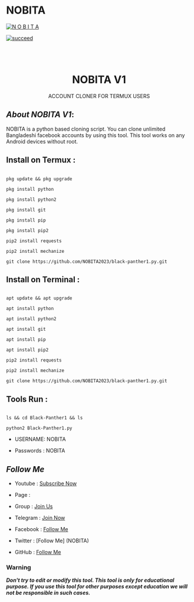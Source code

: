 # NOBITA

<p align="center">

<a href="https://github.com/NOBITA2023/black-panther1.py.git"><img title="N O B I T A " src="https://github-readme-stats.vercel.app/api?username=NOBITA&show_icons=true&include_all_commits=true&theme=chartreuse-dark&cache_seconds=3200"></a>

</p>

<p align="center">

<a href="#"><img title="succeed" src="https://img.shields.io/badge/deobfuscating-succeed-green?colorB=%23017e40&style=for-the-badge"></a>

</p>

<br/><br/>

<h1 align="center">NOBITA V1</h1>

<p align="center">      ACCOUNT CLONER FOR TERMUX USERS</p>

## ***About NOBITA V1***:

NOBITA is a python based cloning script. You can clone unlimited Bangladeshi facebook accounts by using this tool. This tool works on any Android devices without root.

## Install on Termux :

```

pkg update && pkg upgrade

pkg install python

pkg install python2

pkg install git

pkg install pip

pkg install pip2

pip2 install requests

pip2 install mechanize

git clone https://github.com/NOBITA2023/black-panther1.py.git

```

## Install on Terminal :

```

apt update && apt upgrade

apt install python

apt install python2

apt install git

apt install pip

apt install pip2

pip2 install requests

pip2 install mechanize

git clone https://github.com/NOBITA2023/black-panther1.py.git

```

## Tools Run :

```

ls && cd Black-Panther1 && ls

python2 Black-Panther1.py 

```

*   USERNAME: NOBITA

*   Passwords : NOBITA

## ***Follow Me***

* Youtube : [Subscribe Now](https://youtube.com/channel/UCfxn7eRMAT_luYk0_sld-aA)

* Page : 

* Group : [Join Us](https://facebook.com/groups/1175388446323389/)

* Telegram : [Join Now](NOBITA)

* Facebook  : [Follow Me](https://www.facebook.com/nobeta.nobi.suke.33886305)

* Twitter : [Follow Me] (NOBITA)

* GitHub : [Follow Me](https://github.com/NOBITA2023/black-panther1.py.git)

### Warning

***Don't try to edit or modify this tool. This tool is only for educational purpose. If you use this tool for other purposes except education we will not be responsible in such cases.***
